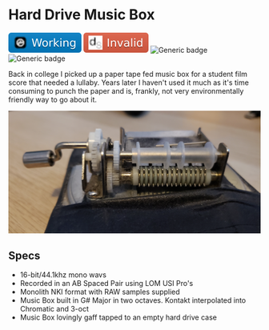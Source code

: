 # Hard Drive Music Box
![Kontakt](https://github.com/pumodi/open-samples/blob/main/docs/img/samplers/Kontakt-Working-blue.svg)
![Decent Sampler](https://github.com/pumodi/open-samples/blob/main/docs/img/samplers/DS-Invalid-red.svg)
![Generic badge](https://img.shields.io/badge/-Invalid-red?logo=abletonlive)
![Generic badge](https://img.shields.io/badge/-Invalid-red?logo=apple)

Back in college I picked up a paper tape fed music box for a student film score that needed a lullaby. Years later I haven't used it much as it's time consuming to punch the paper and is, frankly, not very environmentally friendly way to go about it.

![Hard Drive Music Box](Resources/hd_musicBox_01.jpg)

## Specs

* 16-bit/44.1khz mono wavs
* Recorded in an AB Spaced Pair using LOM USI Pro's
* Monolith NKI format with RAW samples supplied
* Music Box built in G# Major in two octaves. Kontakt interpolated into Chromatic and 3-oct
* Music Box lovingly gaff tapped to an empty hard drive case
